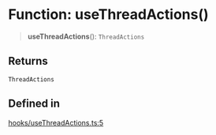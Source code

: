 # Function: useThreadActions()

> **useThreadActions**(): `ThreadActions`

## Returns

`ThreadActions`

## Defined in

[hooks/useThreadActions.ts:5](https://github.com/thesysdev/crayonai/blob/b06e34ad2b0e976cc9cf62fb4d94461535d37e92/frontend-sdk/packages/react-core/src/hooks/useThreadActions.ts#L5)
